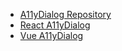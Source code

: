 <ul>
	<li><a href="https://github.com/edenspiekermann/a11y-dialog">A11yDialog Repository</a></li>
	<li><a href="https://github.com/HugoGiraudel/react-a11y-dialog">React A11yDialog</a></li>
	<li><a href="https://github.com/morkro/vue-a11y-dialog">Vue A11yDialog</a></li>
</ul>
